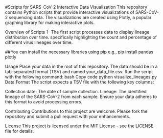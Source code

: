 #Scripts for SARS-CoV-2 Interactive Data Visualization
This repository contains Python scripts that provide interactive visualizations of SARS-CoV-2 sequencing data. The visualizations are created using Plotly, a popular graphing library for making interactive plots.

Overview of Scripts 
1- The first script processes data to display lineage distribution over time. specifically highlighting the count and percentage of different virus lineages over time. 



##You can install the necessary libraries using pip e.g.,
pip install pandas plotly

Usage
Place your  data in the root of this repository. The data should be in a tab-separated format (TSV) and named your_data_file.csv.
Run the script with the following command:
bash
Copy code
python visualize_lineages.py
Data Format
The script expects a TSV file with the following key columns:

Collection date: The date of sample collection.
Lineage: The identified lineage of the SARS-CoV-2 from each sample.
Ensure your data adheres to this format to avoid processing errors.

Contributing
Contributions to this project are welcome. Please fork the repository and submit a pull request with your enhancements.

License
This project is licensed under the MIT License - see the LICENSE file for details.
